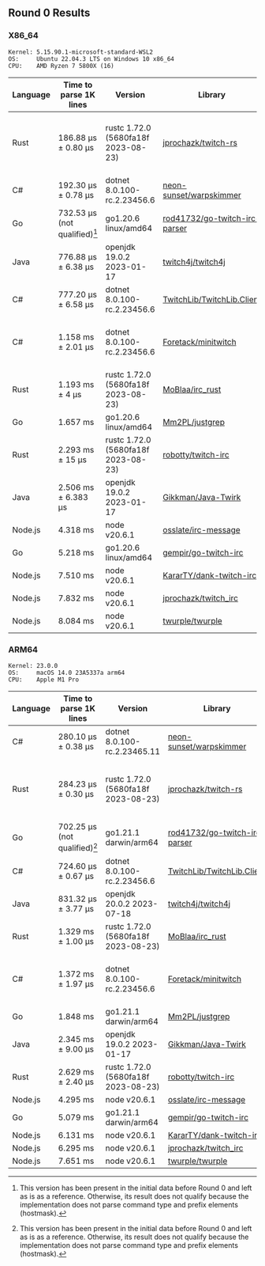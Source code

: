 ## Round 0 Results

### X86_64

```
Kernel: 5.15.90.1-microsoft-standard-WSL2
OS:     Ubuntu 22.04.3 LTS on Windows 10 x86_64 
CPU:    AMD Ryzen 7 5800X (16)
```

| Language | Time to parse 1K lines        | Version                             | Library                                                                                                                   | Notes                                                 |
| -------- | ----------------------------- | ----------------------------------- | ------------------------------------------------------------------------------------------------------------------------- | ----------------------------------------------------- |
| Rust     | 186.88 µs ± 0.80 µs           | rustc 1.72.0 (5680fa18f 2023-08-23) | [jprochazk/twitch-rs](https://github.com/jprochazk/twitch-rs/tree/6c25b2f1bc5ad34b039bbb73c2bb2c0f599f88c4)               | Additionally parses tag keys to specific enum members |
| C#       | 192.30 µs ± 0.78 µs           | dotnet 8.0.100-rc.2.23456.6         | [neon-sunset/warpskimmer](https://github.com/neon-sunset/warpskimmer/tree/b926d35901283c5414f3de20dfa748492711deda)       |                                                       |
| Go       | 732.53 µs (not qualified)[^1] | go1.20.6 linux/amd64                | [rod41732/go-twitch-irc-parser](https://github.com/rod41732/go-twitch-irc-parser/tree/v0.0.3.1)                           | See below                                             |
| Java     | 776.88 µs ± 6.38 µs           | openjdk 19.0.2 2023-01-17           | [twitch4j/twitch4j](https://github.com/twitch4j/twitch4j/commit/33b50b76e42c3c17f9a5d91ac4f96594d223a5ec)                 |                                                       |
| C#       | 777.20 µs ± 6.58 µs           | dotnet 8.0.100-rc.2.23456.6         | [TwitchLib/TwitchLib.Client](https://github.com/TwitchLib/TwitchLib.Client/tree/5fea08f8a4a91a0c9e5d0ccb17c3143a6992ff3d) |                                                       |
| C#       | 1.158 ms ± 2.01 µs            | dotnet 8.0.100-rc.2.23456.6         | [Foretack/minitwitch](https://github.com/jprochazk/minitwitch-bench/tree/a5d2c7b7f5717ff00e6a2f29fd1c0099ff02a59d)        | Additionally parses emote sets, badges and more       |
| Rust     | 1.193 ms ± 4 µs               | rustc 1.72.0 (5680fa18f 2023-08-23) | [MoBlaa/irc_rust](https://github.com/MoBlaa/irc_rust/tree/4ae66fb3176b1d46cec6764f1a76aa6e9673d08b)                       |                                                       |
| Go       | 1.657 ms                      | go1.20.6 linux/amd64                | [Mm2PL/justgrep](https://github.com/Mm2PL/justgrep/tree/v0.0.6)                                                           |                                                       |
| Rust     | 2.293 ms ± 15 µs              | rustc 1.72.0 (5680fa18f 2023-08-23) | [robotty/twitch-irc](https://github.com/robotty/twitch-irc-rs/tree/v5.0.0)                                                |                                                       |
| Java     | 2.506 ms ± 6.383 µs           | openjdk 19.0.2 2023-01-17           | [Gikkman/Java-Twirk](https://github.com/Gikkman/Java-Twirk/tree/0.7.1)                                                    |                                                       |
| Node.js  | 4.318 ms                      | node v20.6.1                        | [osslate/irc-message](https://github.com/osslate/irc-message/tree/v3.0.1)                                                 |                                                       |
| Go       | 5.218 ms                      | go1.20.6 linux/amd64                | [gempir/go-twitch-irc](https://github.com/jprochazk/go-twitch-irc/tree/v4.2.0)                                            |                                                       |
| Node.js  | 7.510 ms                      | node v20.6.1                        | [KararTY/dank-twitch-irc](https://github.com/KararTY/dank-twitch-irc/tree/v6.0.0)                                         |                                                       |
| Node.js  | 7.832 ms                      | node v20.6.1                        | [jprochazk/twitch_irc](https://github.com/jprochazk/twitch_irc/tree/0.11.2)                                               |                                                       |
| Node.js  | 8.084 ms                      | node v20.6.1                        | [twurple/twurple](https://github.com/twurple/twurple/tree/v6.2.1)                                                         |                                                       |

[^1]: This version has been present in the initial data before Round 0 and left as is as a reference. Otherwise, its result does not qualify because the implementation does not parse command type and prefix elements (hostmask).

### ARM64
```
Kernel: 23.0.0
OS:     macOS 14.0 23A5337a arm64 
CPU:    Apple M1 Pro
```
| Language | Time to parse 1K lines        | Version                                     | Library                                                                                                                   | Notes                                                 |
| -------- | ----------------------------- | ------------------------------------------- | ------------------------------------------------------------------------------------------------------------------------- | ----------------------------------------------------- |
| C#       | 280.10 µs ± 0.38 µs           | dotnet 8.0.100-rc.2.23465.11                | [neon-sunset/warpskimmer](https://github.com/neon-sunset/warpskimmer/tree/b926d35901283c5414f3de20dfa748492711deda)       |                                                       |
| Rust     | 284.23 µs ± 0.30 µs           | rustc 1.72.0 (5680fa18f 2023-08-23)         | [jprochazk/twitch-rs](https://github.com/jprochazk/twitch-rs/tree/6c25b2f1bc5ad34b039bbb73c2bb2c0f599f88c4)               | Additionally parses tag keys to specific enum members |
| Go       | 702.25 µs (not qualified)[^1] | go1.21.1 darwin/arm64                       | [rod41732/go-twitch-irc-parser](https://github.com/rod41732/go-twitch-irc-parser/tree/v0.0.3.1)                           | See below                                             |
| C#       | 724.60 µs ± 0.67 µs           | dotnet 8.0.100-rc.2.23456.6                 | [TwitchLib/TwitchLib.Client](https://github.com/TwitchLib/TwitchLib.Client/tree/5fea08f8a4a91a0c9e5d0ccb17c3143a6992ff3d) |                                                       |
| Java     | 831.32 µs ± 3.77 µs           | openjdk 20.0.2 2023-07-18                   | [twitch4j/twitch4j](https://github.com/twitch4j/twitch4j/commit/33b50b76e42c3c17f9a5d91ac4f96594d223a5ec)                 |                                                       |
| Rust     | 1.329 ms ± 1.00 µs            | rustc 1.72.0 (5680fa18f 2023-08-23)         | [MoBlaa/irc_rust](https://github.com/MoBlaa/irc_rust/tree/4ae66fb3176b1d46cec6764f1a76aa6e9673d08b)                       |                                                       |
| C#       | 1.372 ms ± 1.97 µs            | dotnet 8.0.100-rc.2.23456.6                 | [Foretack/minitwitch](https://github.com/jprochazk/minitwitch-bench/tree/a5d2c7b7f5717ff00e6a2f29fd1c0099ff02a59d)        | Additionally parses emote sets, badges and more       |
| Go       | 1.848 ms                      | go1.21.1 darwin/arm64                       | [Mm2PL/justgrep](https://github.com/Mm2PL/justgrep/tree/v0.0.6)                                                           |                                                       |
| Java     | 2.345 ms ± 9.00 µs            | openjdk 19.0.2 2023-01-17                   | [Gikkman/Java-Twirk](https://github.com/Gikkman/Java-Twirk/tree/0.7.1)                                                    |                                                       |
| Rust     | 2.629 ms ± 2.40 µs            | rustc 1.72.0 (5680fa18f 2023-08-23)         | [robotty/twitch-irc](https://github.com/robotty/twitch-irc-rs/tree/v5.0.0)                                                |                                                       |
| Node.js  | 4.295 ms                      | node v20.6.1                                | [osslate/irc-message](https://github.com/osslate/irc-message/tree/v3.0.1)                                                 |                                                       |
| Go       | 5.079 ms                      | go1.21.1 darwin/arm64                       | [gempir/go-twitch-irc](https://github.com/jprochazk/go-twitch-irc/tree/v4.2.0)                                            |                                                       |
| Node.js  | 6.131 ms                      | node v20.6.1                                | [KararTY/dank-twitch-irc](https://github.com/KararTY/dank-twitch-irc/tree/v6.0.0)                                         |                                                       |
| Node.js  | 6.295 ms                      | node v20.6.1                                | [jprochazk/twitch_irc](https://github.com/jprochazk/twitch_irc/tree/0.11.2)                                               |                                                       |
| Node.js  | 7.651 ms                      | node v20.6.1                                | [twurple/twurple](https://github.com/twurple/twurple/tree/v6.2.1)                                                         |                                                       |

